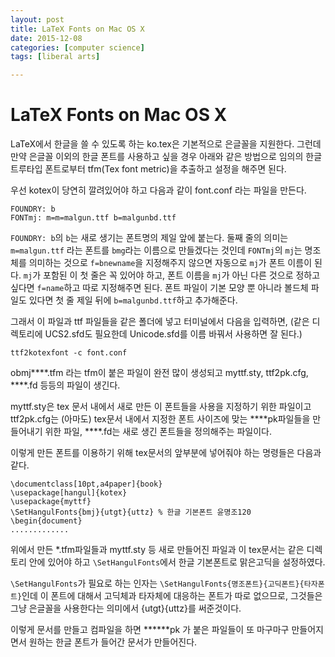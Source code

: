 ```yaml
---
layout: post
title: LaTeX Fonts on Mac OS X
date: 2015-12-08
categories: [computer science]
tags: [liberal arts]

---
```


# LaTeX Fonts on Mac OS X


LaTeX에서 한글을 쓸 수 있도록 하는 ko.tex은 기본적으로 은글꼴을 지원한다. 
그런데 만약 은글꼴 이외의 한글 폰트를 사용하고 싶을 경우 아래와 같은 방법으로 임의의 한글 트루타입 폰트로부터 tfm(Tex font metric)을 추출하고 설정을 해주면 된다.

우선 kotex이 당연히 깔려있어야 하고 다음과 같이 font.conf 라는 파일을 만든다.

```
FOUNDRY: b
FONTmj: m=m=malgun.ttf b=malgunbd.ttf
```

`FOUNDRY: b`의 `b`는 새로 생기는 폰트명의 제일 앞에 붙는다.
둘째 줄의 의미는 `m=malgun.ttf` 라는 폰트를 `bmg`라는 이름으로 만들겠다는 것인데 `FONTmj`의 `mj`는 명조체를 의미하는 것으로 `f=bnewname`을 지정해주지 않으면 자동으로 `mj`가 폰트 이름이 된다. 
`mj`가 포함된 이 첫 줄은 꼭 있어야 하고, 폰트 이름을 `mj`가 아닌 다른 것으로 정하고 싶다면 `f=name`하고 따로 지정해주면 된다. 폰트 파일이 기본 모양 뿐 아니라 볼드체 파일도 있다면 첫 줄 제일 뒤에 `b=malgunbd.ttf`하고 추가해준다.

그래서 이 파일과 ttf 파일들을 같은 폴더에 넣고 터미널에서 다음을 입력하면,
(같은 디렉토리에 UCS2.sfd도 필요한데 Unicode.sfd를 이름 바꿔서 사용하면 잘 된다.)

```
ttf2kotexfont -c font.conf
```

obmj****.tfm 라는 tfm이 붙은 파일이 완전 많이 생성되고 myttf.sty, ttf2pk.cfg, ****.fd 등등의 파일이 생긴다. 

myttf.sty은 tex 문서 내에서 새로 만든 이 폰트들을 사용을 지정하기 위한 파일이고 ttf2pk.cfg는 (아마도) tex문서 내에서 지정한 폰트 사이즈에 맞는 ****pk파일들을 만들어내기 위한 파일, ****.fd는 새로 생긴 폰트들을 정의해주는 파일이다.

이렇게 만든 폰트를 이용하기 위해 tex문서의 앞부분에 넣어줘야 하는 명령들은 다음과 같다.

```
\documentclass[10pt,a4paper]{book}
\usepackage[hangul]{kotex}
\usepackage{myttf}
\SetHangulFonts{bmj}{utgt}{uttz} % 한글 기본폰트 윤명조120
\begin{document}
.............
```

위에서 만든 *.tfm파일들과 myttf.sty 등 새로 만들어진 파일과 이 tex문서는 같은 디렉토리 안에 있어야 하고 `\SetHangulFonts`에서 한글 기본폰트로 맑은고딕을 설정하였다.

`\SetHangulFonts`가 필요로 하는 인자는 `\SetHangulFonts{명조폰트}{고딕폰트}{타자폰트}`인데 이 폰트에 대해서 고딕체과 타자체에 대응하는 폰트가 따로 없으므로, 그것들은 그냥 은글꼴을 사용한다는 의미에서 {utgt}{uttz}를 써준것이다.

이렇게 문서를 만들고 컴파일을 하면 ******pk 가 붙은 파일들이 또 마구마구 만들어지면서 원하는 한글 폰트가 들어간 문서가 만들어진다.
